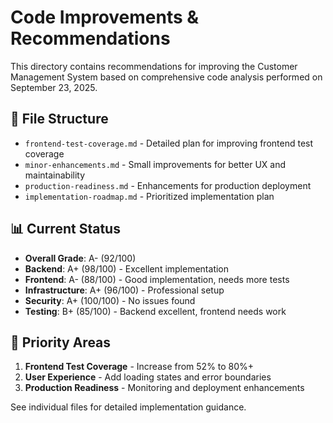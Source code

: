 # Code Improvements & Recommendations

This directory contains recommendations for improving the Customer Management System based on comprehensive code analysis performed on September 23, 2025.

## 📁 File Structure
- `frontend-test-coverage.md` - Detailed plan for improving frontend test coverage
- `minor-enhancements.md` - Small improvements for better UX and maintainability  
- `production-readiness.md` - Enhancements for production deployment
- `implementation-roadmap.md` - Prioritized implementation plan

## 📊 Current Status
- **Overall Grade**: A- (92/100)
- **Backend**: A+ (98/100) - Excellent implementation
- **Frontend**: A- (88/100) - Good implementation, needs more tests
- **Infrastructure**: A+ (96/100) - Professional setup
- **Security**: A+ (100/100) - No issues found
- **Testing**: B+ (85/100) - Backend excellent, frontend needs work

## 🎯 Priority Areas
1. **Frontend Test Coverage** - Increase from 52% to 80%+
2. **User Experience** - Add loading states and error boundaries
3. **Production Readiness** - Monitoring and deployment enhancements

See individual files for detailed implementation guidance.